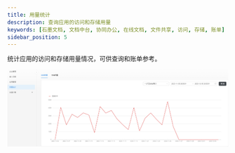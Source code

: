 ```yaml
---
title: 用量统计
description: 查询应用的访问和存储用量
keywords: [石墨文档, 文档中台, 协同办公, 在线文档, 文件共享, 访问, 存储, 账单]
sidebar_position: 5
---
```


统计应用的访问和存储用量情况，可供查询和账单参考。

![dosage-statistics](./../image/dosage-statistics.png)

